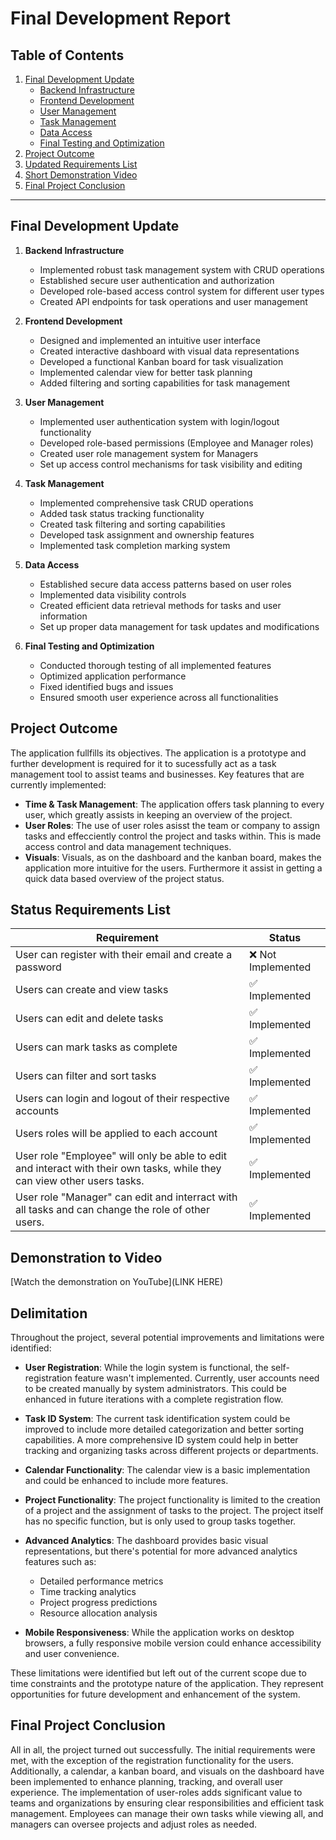 # Final Development Report

## Table of Contents
1. [Final Development Update](#final-development-update)
   - [Backend Infrastructure](##backend-infrastructure)
   - [Frontend Development](#frontend-development)
   - [User Management](#user-management)
   - [Task Management](#task-management)
   - [Data Access](#data-access)
   - [Final Testing and Optimization](#final-testing-and-optimization)
2. [Project Outcome](#project-outcome)
3. [Updated Requirements List](#status-requirements-list)
4. [Short Demonstration Video](#demonstration-video)
5. [Final Project Conclusion](#final-project-conclusion)



---

## Final Development Update

1. **Backend Infrastructure**
   - Implemented robust task management system with CRUD operations
   - Established secure user authentication and authorization
   - Developed role-based access control system for different user types
   - Created API endpoints for task operations and user management

2. **Frontend Development**
   - Designed and implemented an intuitive user interface
   - Created interactive dashboard with visual data representations
   - Developed a functional Kanban board for task visualization
   - Implemented calendar view for better task planning
   - Added filtering and sorting capabilities for task management

3. **User Management**
   - Implemented user authentication system with login/logout functionality
   - Developed role-based permissions (Employee and Manager roles)
   - Created user role management system for Managers
   - Set up access control mechanisms for task visibility and editing

4. **Task Management**
   - Implemented comprehensive task CRUD operations
   - Added task status tracking functionality
   - Created task filtering and sorting capabilities
   - Developed task assignment and ownership features
   - Implemented task completion marking system

5. **Data Access**
   - Established secure data access patterns based on user roles
   - Implemented data visibility controls
   - Created efficient data retrieval methods for tasks and user information
   - Set up proper data management for task updates and modifications

6. **Final Testing and Optimization**
   - Conducted thorough testing of all implemented features
   - Optimized application performance
   - Fixed identified bugs and issues
   - Ensured smooth user experience across all functionalities

## Project Outcome
The application fullfills its objectives. The application is a prototype and further development is required for it to sucessfully act as a task management tool to assist teams and businesses. Key features that are currently implemented:
- **Time & Task Management**: The application offers task planning to every user, which greatly assists in keeping an overview of the project.
- **User Roles**: The use of user roles asisst the team or company to assign tasks and effecciently control the project and tasks within. This is made access control and data management techniques.
- **Visuals**: Visuals, as on the dashboard and the kanban board, makes the application more intuitive for the users. Furthermore it assist in getting a quick data based overview of the project status.


## Status Requirements List


| Requirement                                               | Status        |
|-----------------------------------------------------------|---------------|
| User can register with their email and create a password| ❌ Not Implemented|
| Users can create and view tasks                         | ✅ Implemented |
| Users can edit and delete tasks                         | ✅ Implemented |
| Users can mark tasks as complete                        | ✅ Implemented |
| Users can filter and sort tasks                         | ✅ Implemented |
| Users can login and logout of their respective accounts | ✅ Implemented |
| Users roles will be applied to each account             | ✅ Implemented |
| User role "Employee" will only be able to edit and interact with their own tasks, while they can view other users tasks. | ✅ Implemented |
| User role "Manager" can edit and interract with all tasks and can change the role of other users. | ✅ Implemented |

## Demonstration to Video
[Watch the demonstration on YouTube](LINK HERE)

## Delimitation
Throughout the project, several potential improvements and limitations were identified:

- **User Registration**: While the login system is functional, the self-registration feature wasn't implemented. Currently, user accounts need to be created manually by system administrators. This could be enhanced in future iterations with a complete registration flow.

- **Task ID System**: The current task identification system could be improved to include more detailed categorization and better sorting capabilities. A more comprehensive ID system could help in better tracking and organizing tasks across different projects or departments.

- **Calendar Functionality**: The calendar view is a basic implementation and could be enhanced to include more features.

- **Project Functionality**: The project functionality is limited to the creation of a project and the assignment of tasks to the project. The project itself has no specific function, but is only used to group tasks together.

- **Advanced Analytics**: The dashboard provides basic visual representations, but there's potential for more advanced analytics features such as:
  - Detailed performance metrics
  - Time tracking analytics
  - Project progress predictions
  - Resource allocation analysis

- **Mobile Responsiveness**: While the application works on desktop browsers, a fully responsive mobile version could enhance accessibility and user convenience.

These limitations were identified but left out of the current scope due to time constraints and the prototype nature of the application. They represent opportunities for future development and enhancement of the system.

## Final Project Conclusion
All in all, the project turned out successfully. The initial requirements were met, with the exception of the registration functionality for the users. Additionally, a calendar, a kanban board, and visuals on the dashboard have been implemented to enhance planning, tracking, and overall user experience.
The implementation of user-roles adds significant value to teams and organizations by ensuring clear responsibilities and efficient task management. Employees can manage their own tasks while viewing all, and managers can oversee projects and adjust roles as needed.

